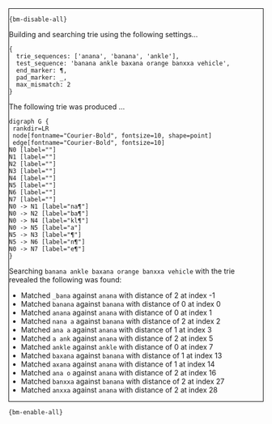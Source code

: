<div style="border:1px solid black;">

`{bm-disable-all}`

Building and searching trie using the following settings...

```
{
  trie_sequences: ['anana', 'banana', 'ankle'],
  test_sequence: 'banana ankle baxana orange banxxa vehicle',
  end_marker: ¶,
  pad_marker: _,
  max_mismatch: 2
}

```


The following trie was produced ...

```{dot}
digraph G {
 rankdir=LR
 node[fontname="Courier-Bold", fontsize=10, shape=point]
 edge[fontname="Courier-Bold", fontsize=10]
N0 [label=""]
N1 [label=""]
N2 [label=""]
N3 [label=""]
N4 [label=""]
N5 [label=""]
N6 [label=""]
N7 [label=""]
N0 -> N1 [label="na¶"]
N0 -> N2 [label="ba¶"]
N0 -> N4 [label="kl¶"]
N0 -> N5 [label="a"]
N5 -> N3 [label="¶"]
N5 -> N6 [label="n¶"]
N0 -> N7 [label="e¶"]
}
```

Searching `banana ankle baxana orange banxxa vehicle` with the trie revealed the following was found:

 * Matched `_bana` against `anana` with distance of 2 at index -1
 * Matched `banana` against `banana` with distance of 0 at index 0
 * Matched `anana` against `anana` with distance of 0 at index 1
 * Matched `nana a` against `banana` with distance of 2 at index 2
 * Matched `ana a` against `anana` with distance of 1 at index 3
 * Matched `a ank` against `anana` with distance of 2 at index 5
 * Matched `ankle` against `ankle` with distance of 0 at index 7
 * Matched `baxana` against `banana` with distance of 1 at index 13
 * Matched `axana` against `anana` with distance of 1 at index 14
 * Matched `ana o` against `anana` with distance of 2 at index 16
 * Matched `banxxa` against `banana` with distance of 2 at index 27
 * Matched `anxxa` against `anana` with distance of 2 at index 28
</div>

`{bm-enable-all}`

